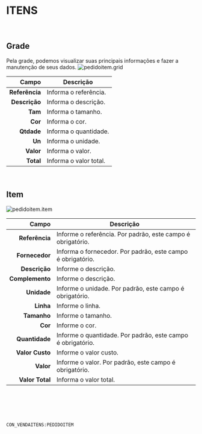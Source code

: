 # ITENS
<br>

## Grade
Pela grade, podemos visualizar suas principais informações e fazer a manutenção de seus dados.
![pedidoitem.grid](https://raw.githubusercontent.com/netforcews/docs-siscom/master/geral/imagens/pedidoitem.grid.png)

Campo | Descrição
--:|---
**Referência** | Informa o referência.
**Descrição** | Informa o descrição.
**Tam** | Informa o tamanho.
**Cor** | Informa o cor.
**Qtdade** | Informa o quantidade.
**Un** | Informa o unidade.
**Valor** | Informa o valor.
**Total** | Informa o valor total.
<br>

## Item
![pedidoitem.item](https://raw.githubusercontent.com/netforcews/docs-siscom/master/geral/imagens/pedidoitem.item.png)

Campo | Descrição
--:|---
**Referência** | Informe o referência. Por padrão, este campo é obrigatório.
**Fornecedor** | Informa o fornecedor. Por padrão, este campo é obrigatório.
**Descrição** | Informe o descrição.
**Complemento** | Informe o descrição.
**Unidade** | Informe o unidade. Por padrão, este campo é obrigatório.
**Linha** | Informe o linha.
**Tamanho** | Informe o tamanho.
**Cor** | Informe o cor.
**Quantidade** | Informe o quantidade. Por padrão, este campo é obrigatório.
**Valor Custo** | Informe o valor custo.
**Valor** | Informe o valor. Por padrão, este campo é obrigatório.
**Valor Total** | Informa o valor total.
<br>
<br>
<br>
<br>

```CON_VENDAITENS:PEDIDOITEM```

